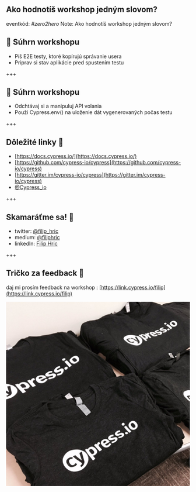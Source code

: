 ## Ako hodnotíš workshop jedným slovom?

eventkód: *#zero2hero*
Note:
Ako hodnotíš workshop jedným slovom?

## 🔖 Súhrn workshopu

- Píš E2E testy, ktoré kopírujú správanie usera
- Priprav si stav aplikácie pred spustením testu

+++

## 🔖 Súhrn workshopu

- Odchtávaj si a manipuluj API volania
- Použi Cypress.env() na uloženie dát vygenerovaných počas testu

+++

## Dôležité linky 🔗

- [https://docs.cypress.io/](https://docs.cypress.io/)
- [https://github.com/cypress-io/cypress](https://github.com/cypress-io/cypress)
- [https://gitter.im/cypress-io/cypress](https://gitter.im/cypress-io/cypress)
- [@Cypress_io](https://twitter.com/Cypress_io)

+++

## Skamaráťme sa! 🤝
- twitter: [@filip_hric](https://twitter.com/filip_hric)
- medium: [@filiphric](https://medium.com/@filiphric)
- linkedIn: [Filip Hric](https://www.linkedin.com/in/filip-hric-11a5b1126/)

+++

## Tričko za feedback 👕
daj mi prosím feedback na workshop : [https://link.cypress.io/filip](https://link.cypress.io/filip)

![Post new item response](/slides/end/img/tshirt.jpeg)

